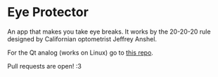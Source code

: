 # Eye Protector
An app that makes you take eye breaks. It works by the 20-20-20 rule designed by Californian optometrist Jeffrey Anshel.

For the Qt analog (works on Linux) go to [this repo](https://github.com/constanthinium/EyeProtector).

Pull requests are open! :3
